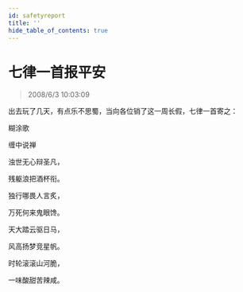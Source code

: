 ```yaml
---
id: safetyreport
title: ''
hide_table_of_contents: true
---
```


# 七律一首报平安

> 2008/6/3 10:03:09

<div style={{fontSize: '14px', fontWeight: 'normal', textAlign: 'left', lineHeight: '180%'}}>

出去玩了几天，有点乐不思蜀，当向各位销了这一周长假，七律一首寄之：
</div>

<div style={{color:'#FF0000', fontSize: '56px', fontWeight: 'bold', textAlign: 'center', lineHeight: '150%'}}>

糊涂歌
</div>

 
<div style={{color:'#FF0000', fontSize: '32px', fontWeight: 'bold', textAlign: 'center', lineHeight: '180%'}}>

缠中说禅
</div>

 
<div style={{color:'#FF0000', fontSize: '32px', fontWeight: 'bold', textAlign: 'center', lineHeight: '120%'}}>

浊世无心辩圣凡，

残躯浪把酒杯衔。

独行哪畏人言炙，

万死何来鬼眼馋。

天大踏云驱日马，

风高扬梦竞星帆。

时轮滚滚山河脆，

一味酸甜苦辣咸。
</div>